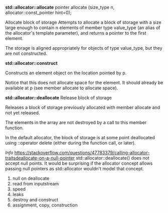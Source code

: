 **std::allocator::allocate**
pointer allocate (size_type n, allocator<void>::const_pointer hint=0);

Allocate block of storage
Attempts to allocate a block of storage with a size large enough to contain n elements of member type value_type (an alias of the allocator's template parameter), and returns a pointer to the first element.

The storage is aligned appropriately for objects of type value_type, but they are not constructed.


**std::allocator::construct**

Constructs an element object on the location pointed by p.

Notice that this does not allocate space for the element. It should already be available at p (see member allocate to allocate space).


**std::allocator::deallocate**
Release block of storage

Releases a block of storage previously allocated with member allocate and not yet released.

The elements in the array are not destroyed by a call to this member function.

In the default allocator, the block of storage is at some point deallocated using ::operator delete (either during the function call, or later).


*Info*
https://stackoverflow.com/questions/47783379/calling-allocator-traitsdeallocate-on-a-null-pointer
std::allocator<T>::deallocate() 
does not accept null points. It would be surprising 
if the allocator concept allows passing null pointers 
as std::allocator<T> wouldn't model that concept.



1. null on deallocate
2. read from inputstream
3. speed
4. leaks
5. destroy and construct
6. assignment, copy, construction